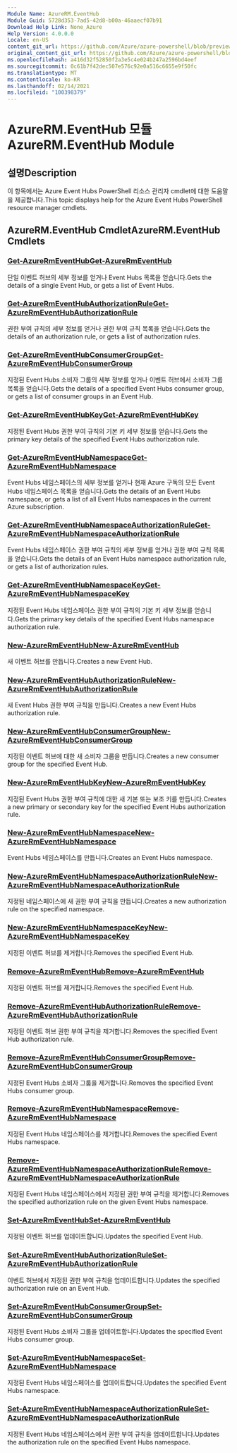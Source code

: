 ```yaml
---
Module Name: AzureRM.EventHub
Module Guid: 5728d353-7ad5-42d8-b00a-46aaecf07b91
Download Help Link: None_Azure
Help Version: 4.0.0.0
Locale: en-US
content_git_url: https://github.com/Azure/azure-powershell/blob/preview/src/ResourceManager/EventHub/Commands.EventHub/help/AzureRM.EventHub.md
original_content_git_url: https://github.com/Azure/azure-powershell/blob/preview/src/ResourceManager/EventHub/Commands.EventHub/help/AzureRM.EventHub.md
ms.openlocfilehash: a416d32f52850f2a3e5c4e024b247a2596bd4eef
ms.sourcegitcommit: 0c61b7f42dec507e576c92e0a516c6655e9f50fc
ms.translationtype: MT
ms.contentlocale: ko-KR
ms.lasthandoff: 02/14/2021
ms.locfileid: "100398379"
---
```

# <span data-ttu-id="56db9-101">AzureRM.EventHub 모듈</span><span class="sxs-lookup"><span data-stu-id="56db9-101">AzureRM.EventHub Module</span></span>
## <span data-ttu-id="56db9-102">설명</span><span class="sxs-lookup"><span data-stu-id="56db9-102">Description</span></span>
<span data-ttu-id="56db9-103">이 항목에서는 Azure Event Hubs PowerShell 리소스 관리자 cmdlet에 대한 도움말을 제공합니다.</span><span class="sxs-lookup"><span data-stu-id="56db9-103">This topic displays help for the Azure Event Hubs PowerShell resource manager cmdlets.</span></span>

## <span data-ttu-id="56db9-104">AzureRM.EventHub Cmdlet</span><span class="sxs-lookup"><span data-stu-id="56db9-104">AzureRM.EventHub Cmdlets</span></span>
### [<span data-ttu-id="56db9-105">Get-AzureRmEventHub</span><span class="sxs-lookup"><span data-stu-id="56db9-105">Get-AzureRmEventHub</span></span>](Get-AzureRmEventHub.md)
<span data-ttu-id="56db9-106">단일 이벤트 허브의 세부 정보를 얻거나 Event Hubs 목록을 얻습니다.</span><span class="sxs-lookup"><span data-stu-id="56db9-106">Gets the details of a single Event Hub, or gets a list of Event Hubs.</span></span>

### [<span data-ttu-id="56db9-107">Get-AzureRmEventHubAuthorizationRule</span><span class="sxs-lookup"><span data-stu-id="56db9-107">Get-AzureRmEventHubAuthorizationRule</span></span>](Get-AzureRmEventHubAuthorizationRule.md)
<span data-ttu-id="56db9-108">권한 부여 규칙의 세부 정보를 얻거나 권한 부여 규칙 목록을 얻습니다.</span><span class="sxs-lookup"><span data-stu-id="56db9-108">Gets the details of an authorization rule, or gets a list of authorization rules.</span></span>

### [<span data-ttu-id="56db9-109">Get-AzureRmEventHubConsumerGroup</span><span class="sxs-lookup"><span data-stu-id="56db9-109">Get-AzureRmEventHubConsumerGroup</span></span>](Get-AzureRmEventHubConsumerGroup.md)
<span data-ttu-id="56db9-110">지정된 Event Hubs 소비자 그룹의 세부 정보를 얻거나 이벤트 허브에서 소비자 그룹 목록을 얻습니다.</span><span class="sxs-lookup"><span data-stu-id="56db9-110">Gets the details of a specified Event Hubs consumer group, or gets a list of consumer groups in an Event Hub.</span></span>

### [<span data-ttu-id="56db9-111">Get-AzureRmEventHubKey</span><span class="sxs-lookup"><span data-stu-id="56db9-111">Get-AzureRmEventHubKey</span></span>](Get-AzureRmEventHubKey.md)
<span data-ttu-id="56db9-112">지정된 Event Hubs 권한 부여 규칙의 기본 키 세부 정보를 얻습니다.</span><span class="sxs-lookup"><span data-stu-id="56db9-112">Gets the primary key details of the specified Event Hubs authorization rule.</span></span>

### [<span data-ttu-id="56db9-113">Get-AzureRmEventHubNamespace</span><span class="sxs-lookup"><span data-stu-id="56db9-113">Get-AzureRmEventHubNamespace</span></span>](Get-AzureRmEventHubNamespace.md)
<span data-ttu-id="56db9-114">Event Hubs 네임스페이스의 세부 정보를 얻거나 현재 Azure 구독의 모든 Event Hubs 네임스페이스 목록을 얻습니다.</span><span class="sxs-lookup"><span data-stu-id="56db9-114">Gets the details of an Event Hubs namespace, or gets a list of all Event Hubs namespaces in the current Azure subscription.</span></span>

### [<span data-ttu-id="56db9-115">Get-AzureRmEventHubNamespaceAuthorizationRule</span><span class="sxs-lookup"><span data-stu-id="56db9-115">Get-AzureRmEventHubNamespaceAuthorizationRule</span></span>](Get-AzureRmEventHubNamespaceAuthorizationRule.md)
<span data-ttu-id="56db9-116">Event Hubs 네임스페이스 권한 부여 규칙의 세부 정보를 얻거나 권한 부여 규칙 목록을 얻습니다.</span><span class="sxs-lookup"><span data-stu-id="56db9-116">Gets the details of an Event Hubs namespace authorization rule, or gets a list of authorization rules.</span></span>

### [<span data-ttu-id="56db9-117">Get-AzureRmEventHubNamespaceKey</span><span class="sxs-lookup"><span data-stu-id="56db9-117">Get-AzureRmEventHubNamespaceKey</span></span>](Get-AzureRmEventHubNamespaceKey.md)
<span data-ttu-id="56db9-118">지정된 Event Hubs 네임스페이스 권한 부여 규칙의 기본 키 세부 정보를 얻습니다.</span><span class="sxs-lookup"><span data-stu-id="56db9-118">Gets the primary key details of the specified Event Hubs namespace authorization rule.</span></span>

### [<span data-ttu-id="56db9-119">New-AzureRmEventHub</span><span class="sxs-lookup"><span data-stu-id="56db9-119">New-AzureRmEventHub</span></span>](New-AzureRmEventHub.md)
<span data-ttu-id="56db9-120">새 이벤트 허브를 만듭니다.</span><span class="sxs-lookup"><span data-stu-id="56db9-120">Creates a new Event Hub.</span></span>

### [<span data-ttu-id="56db9-121">New-AzureRmEventHubAuthorizationRule</span><span class="sxs-lookup"><span data-stu-id="56db9-121">New-AzureRmEventHubAuthorizationRule</span></span>](New-AzureRmEventHubAuthorizationRule.md)
<span data-ttu-id="56db9-122">새 Event Hubs 권한 부여 규칙을 만듭니다.</span><span class="sxs-lookup"><span data-stu-id="56db9-122">Creates a new Event Hubs authorization rule.</span></span>

### [<span data-ttu-id="56db9-123">New-AzureRmEventHubConsumerGroup</span><span class="sxs-lookup"><span data-stu-id="56db9-123">New-AzureRmEventHubConsumerGroup</span></span>](New-AzureRmEventHubConsumerGroup.md)
<span data-ttu-id="56db9-124">지정된 이벤트 허브에 대한 새 소비자 그룹을 만듭니다.</span><span class="sxs-lookup"><span data-stu-id="56db9-124">Creates a new consumer group for the specified Event Hub.</span></span>

### [<span data-ttu-id="56db9-125">New-AzureRmEventHubKey</span><span class="sxs-lookup"><span data-stu-id="56db9-125">New-AzureRmEventHubKey</span></span>](New-AzureRmEventHubKey.md)
<span data-ttu-id="56db9-126">지정된 Event Hubs 권한 부여 규칙에 대한 새 기본 또는 보조 키를 만듭니다.</span><span class="sxs-lookup"><span data-stu-id="56db9-126">Creates a new primary or secondary key for the specified Event Hubs authorization rule.</span></span>

### [<span data-ttu-id="56db9-127">New-AzureRmEventHubNamespace</span><span class="sxs-lookup"><span data-stu-id="56db9-127">New-AzureRmEventHubNamespace</span></span>](New-AzureRmEventHubNamespace.md)
<span data-ttu-id="56db9-128">Event Hubs 네임스페이스를 만듭니다.</span><span class="sxs-lookup"><span data-stu-id="56db9-128">Creates an Event Hubs namespace.</span></span>

### [<span data-ttu-id="56db9-129">New-AzureRmEventHubNamespaceAuthorizationRule</span><span class="sxs-lookup"><span data-stu-id="56db9-129">New-AzureRmEventHubNamespaceAuthorizationRule</span></span>](New-AzureRmEventHubNamespaceAuthorizationRule.md)
<span data-ttu-id="56db9-130">지정된 네임스페이스에 새 권한 부여 규칙을 만듭니다.</span><span class="sxs-lookup"><span data-stu-id="56db9-130">Creates a new authorization rule on the specified namespace.</span></span>

### [<span data-ttu-id="56db9-131">New-AzureRmEventHubNamespaceKey</span><span class="sxs-lookup"><span data-stu-id="56db9-131">New-AzureRmEventHubNamespaceKey</span></span>](New-AzureRmEventHubNamespaceKey.md)
<span data-ttu-id="56db9-132">지정된 이벤트 허브를 제거합니다.</span><span class="sxs-lookup"><span data-stu-id="56db9-132">Removes the specified Event Hub.</span></span>

### [<span data-ttu-id="56db9-133">Remove-AzureRmEventHub</span><span class="sxs-lookup"><span data-stu-id="56db9-133">Remove-AzureRmEventHub</span></span>](Remove-AzureRmEventHub.md)
<span data-ttu-id="56db9-134">지정된 이벤트 허브를 제거합니다.</span><span class="sxs-lookup"><span data-stu-id="56db9-134">Removes the specified Event Hub.</span></span>

### [<span data-ttu-id="56db9-135">Remove-AzureRmEventHubAuthorizationRule</span><span class="sxs-lookup"><span data-stu-id="56db9-135">Remove-AzureRmEventHubAuthorizationRule</span></span>](Remove-AzureRmEventHubAuthorizationRule.md)
<span data-ttu-id="56db9-136">지정된 이벤트 허브 권한 부여 규칙을 제거합니다.</span><span class="sxs-lookup"><span data-stu-id="56db9-136">Removes the specified Event Hub authorization rule.</span></span>

### [<span data-ttu-id="56db9-137">Remove-AzureRmEventHubConsumerGroup</span><span class="sxs-lookup"><span data-stu-id="56db9-137">Remove-AzureRmEventHubConsumerGroup</span></span>](Remove-AzureRmEventHubConsumerGroup.md)
<span data-ttu-id="56db9-138">지정된 Event Hubs 소비자 그룹을 제거합니다.</span><span class="sxs-lookup"><span data-stu-id="56db9-138">Removes the specified Event Hubs consumer group.</span></span>

### [<span data-ttu-id="56db9-139">Remove-AzureRmEventHubNamespace</span><span class="sxs-lookup"><span data-stu-id="56db9-139">Remove-AzureRmEventHubNamespace</span></span>](Remove-AzureRmEventHubNamespace.md)
<span data-ttu-id="56db9-140">지정된 Event Hubs 네임스페이스를 제거합니다.</span><span class="sxs-lookup"><span data-stu-id="56db9-140">Removes the specified Event Hubs namespace.</span></span>

### [<span data-ttu-id="56db9-141">Remove-AzureRmEventHubNamespaceAuthorizationRule</span><span class="sxs-lookup"><span data-stu-id="56db9-141">Remove-AzureRmEventHubNamespaceAuthorizationRule</span></span>](Remove-AzureRmEventHubNamespaceAuthorizationRule.md)
<span data-ttu-id="56db9-142">지정된 Event Hubs 네임스페이스에서 지정된 권한 부여 규칙을 제거합니다.</span><span class="sxs-lookup"><span data-stu-id="56db9-142">Removes the specified authorization rule on the given Event Hubs namespace.</span></span>

### [<span data-ttu-id="56db9-143">Set-AzureRmEventHub</span><span class="sxs-lookup"><span data-stu-id="56db9-143">Set-AzureRmEventHub</span></span>](Set-AzureRmEventHub.md)
<span data-ttu-id="56db9-144">지정된 이벤트 허브를 업데이트합니다.</span><span class="sxs-lookup"><span data-stu-id="56db9-144">Updates the specified Event Hub.</span></span>

### [<span data-ttu-id="56db9-145">Set-AzureRmEventHubAuthorizationRule</span><span class="sxs-lookup"><span data-stu-id="56db9-145">Set-AzureRmEventHubAuthorizationRule</span></span>](Set-AzureRmEventHubAuthorizationRule.md)
<span data-ttu-id="56db9-146">이벤트 허브에서 지정된 권한 부여 규칙을 업데이트합니다.</span><span class="sxs-lookup"><span data-stu-id="56db9-146">Updates the specified authorization rule on an Event Hub.</span></span>

### [<span data-ttu-id="56db9-147">Set-AzureRmEventHubConsumerGroup</span><span class="sxs-lookup"><span data-stu-id="56db9-147">Set-AzureRmEventHubConsumerGroup</span></span>](Set-AzureRmEventHubConsumerGroup.md)
<span data-ttu-id="56db9-148">지정된 Event Hubs 소비자 그룹을 업데이트합니다.</span><span class="sxs-lookup"><span data-stu-id="56db9-148">Updates the specified Event Hubs consumer group.</span></span>

### [<span data-ttu-id="56db9-149">Set-AzureRmEventHubNamespace</span><span class="sxs-lookup"><span data-stu-id="56db9-149">Set-AzureRmEventHubNamespace</span></span>](Set-AzureRmEventHubNamespace.md)
<span data-ttu-id="56db9-150">지정된 Event Hubs 네임스페이스를 업데이트합니다.</span><span class="sxs-lookup"><span data-stu-id="56db9-150">Updates the specified Event Hubs namespace.</span></span>

### [<span data-ttu-id="56db9-151">Set-AzureRmEventHubNamespaceAuthorizationRule</span><span class="sxs-lookup"><span data-stu-id="56db9-151">Set-AzureRmEventHubNamespaceAuthorizationRule</span></span>](Set-AzureRmEventHubNamespaceAuthorizationRule.md)
<span data-ttu-id="56db9-152">지정된 Event Hubs 네임스페이스에서 권한 부여 규칙을 업데이트합니다.</span><span class="sxs-lookup"><span data-stu-id="56db9-152">Updates the authorization rule on the specified Event Hubs namespace.</span></span>

